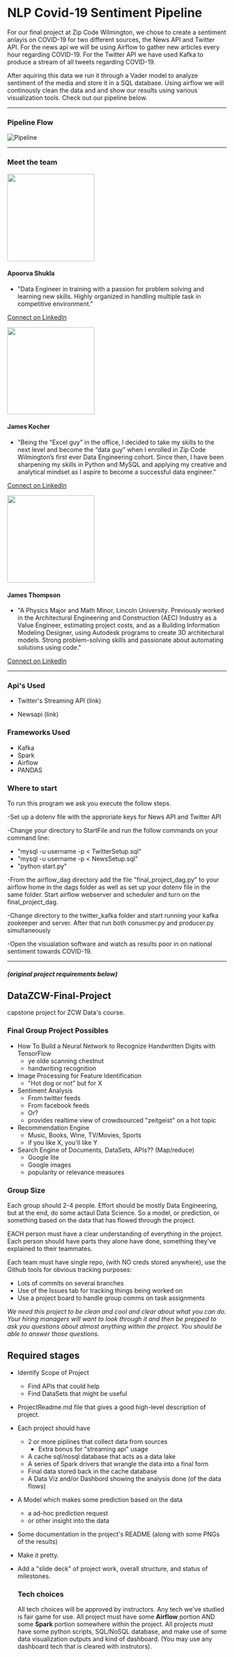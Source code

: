 # NLP Covid-19 Sentiment Pipeline

For our final project at Zip Code Wilmington, we chose to create a sentiment anlayis on COVID-19 for two different sources, the News API and Twitter API. For the news api we will be using Airflow to gather new articles every hour regarding COVID-19. For the Twitter API we have used Kafka to produce a stream of all tweets regarding COVID-19. 

After aquiring this data we run it through a Vader model to analyze sentiment of the media and store it in a SQL database. Using airflow we will continously clean the data and and show our results using various visualization tools. Check out our pipeline below.  

---
### Pipeline Flow

![Pipeline](Images/Pipeline.png) 

---
### Meet the team
<img src="https://media-exp1.licdn.com/dms/image/C4E03AQFESVQ3DKIHWQ/profile-displayphoto-shrink_800_800/0?e=1595462400&v=beta&t=ZhHCfbEPocPARlfD5Xcaom6M-n38_XK2WCL-04qzcqo" width="200" height="200" />  
  
  #### Apoorva Shukla
 
  - "Data Engineer in training with a passion for problem solving and learning new skills. Highly organized in handling multiple task in competitive environment."  

  [Connect on LinkedIn](https://www.linkedin.com/in/apoorva-shukla-mishra/) 
    
    
<img src="https://media-exp1.licdn.com/dms/image/C5603AQGQUNV-xCeUHQ/profile-displayphoto-shrink_800_800/0?e=1595462400&v=beta&t=0OwjJGPrYna9Jv-nZ-AJhTUjt2RSNhb2zu6ZHrA4-iQ" width="200" height="200" />  
  
  #### James Kocher

  - "Being the “Excel guy” in the office, I decided to take my skills to the next level and become the “data guy” when I enrolled in Zip Code Wilmington’s first ever Data Engineering cohort. Since then, I have been sharpening my skills in Python and MySQL and applying my creative and analytical mindset as I aspire to become a successful data engineer."  

  [Connect on LinkedIn](https://www.linkedin.com/in/james-kocher/)

  <img src="https://media-exp1.licdn.com/dms/image/C4E03AQEOXCT1XIU8CQ/profile-displayphoto-shrink_400_400/0?e=1595462400&v=beta&t=iL7hRwG7zOuZ4N7tDhnYRPCYNNRcV21DJEx2bda3SMY" width="200" height="200" />  
  
  #### James Thompson

  - "A Physics Major and Math Minor, Lincoln University. Previously worked in the Architectural Engineering and Construction (AEC) Industry as a Value Engineer, estimating project costs, and as a Building Information Modeling Designer, using Autodesk programs to create 3D architectural models. Strong problem-solving skills and passionate about automating solutions using code."  
    
  [Connect on LinkedIn](https://www.linkedin.com/in/james-la-thompson/)

---  
### Api's Used  

- Twitter's Streaming API (link)  
  
- Newsapi (link)  
 
### Frameworks Used  

- Kafka
- Spark
- Airflow
- PANDAS    
  
### Where to start  
  
To run this program we ask you execute the follow steps.

-Set up a dotenv file with the approriate keys for News API and Twitter API

-Change your directory to StartFile and run the follow commands on your command line:

- "mysql -u username -p < TwitterSetup.sql"
- "mysql -u username -p < NewsSetup.sql"
- "python start.py"

-From the airflow_dag directory add the file "final_project_dag.py" to your airflow home in the dags folder as well as set up your dotenv file in the same folder. Start airflow webserver and scheduler and turn on the final_project_dag.

-Change directory to the twitter_kafka folder and start running your kafka zookeeper and server. After that run both conusmer.py and producer.py simultaneously

-Open the visualation software and watch as results poor in on national sentiment towards COVID-19.  

---
#### *(original project requirements below)*  
  
## DataZCW-Final-Project
capstone project for ZCW Data's course.

### Final Group Project Possibles

- How To Build a Neural Network to Recognize Handwritten Digits with TensorFlow
  - ye olde scanning chestnut
  - handwriting recognition
- Image Processing for Feature Identification
  - "Hot dog or not" but for X
- Sentiment Analysis
  - From twitter feeds
  - From facebook feeds
  - Or?
  - provides realtime view of crowdsourced "zeitgeist" on a hot topic
- Recommendation Engine
  - Music, Books, Wine, TV/Movies, Sports
  - if you like X, you'll like Y
- Search Engine of Documents, DataSets, APIs?? (Map/reduce)
  - Google lite
  - Google images
  - popularity or relevance measures

### Group Size

Each group should 2-4 people. Effort should be mostly
Data Engineering, but at the end, do some actaul Data Science.
So a model, or prediction, or something based on the data that
has flowed through the project.

EACH person must have a clear understanding of everything in the project.
Each person should have parts they alone have done, something they've explained to their teammates.

Each team must have single repo, (with NO creds stored anywhere), use the Github tools
for obvious tracking purposes:
- Lots of commits on several branches
- Use of the Issues tab for tracking things being worked on
- Use a project board to handle group comms on task assignments

_We need this project to be clean and cool and clear about what you can do. Your hiring managers
will want to look through it and then be prepped to ask you questions about almost anything within
the project. You should be able to answer those questions._

## Required stages

- Identify Scope of Project
  - Find APIs that could help
  - Find DataSets that might be useful
- ProjectReadme.md file that gives a good high-level description of project.
- Each project should have
  - 2 or more piplines that collect data from sources
    - Extra bonus for "streaming api" usage
  - A cache sql/nosql database that acts as a data lake
  - A series of Spark drivers that wrangle the data into a final form
  - Final data stored back in the cache database
  - A Data Viz and/or Dashbord showing the analysis done (of the data flows)
- A Model which makes some prediction based on the data
  - a ad-hoc prediction request
  - or other insight into the data
- Some documentation in the project's README (along with some PNGs of the results)
- Make it pretty.
- Add a "slide deck" of project work, overall structure, and status of milestones.
  
  ### Tech choices
  
  All tech choices will be approved by instructors. 
  Any tech we've studied is fair game for use.
  All project must have some **Airflow** portion AND some **Spark** portion somewhere within the project.
  All projects must have some python scripts, SQL/NoSQL database, and make use of some data visualization outputs and
  kind of dashboard. (You may use any dashboard tech that is cleared with instrutors).
  
  
  

